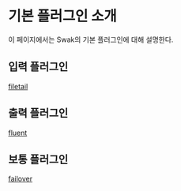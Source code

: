 # 기본 플러그인 소개

이 페이지에서는 Swak의 기본 플러그인에 대해 설명한다.

## 입력 플러그인
[filetail](filetail/README.md)

## 출력 플러그인
[fluent](fluent/README.md)

## 보통 플러그인
[failover](failover/README.md)

